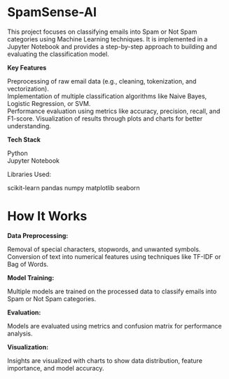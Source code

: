                
 # SpamSense-AI  
 
This project focuses on classifying emails into Spam or Not Spam categories using Machine Learning techniques. It is implemented in a Jupyter Notebook and provides a step-by-step approach to building and evaluating the classification model. 
 
**Key Features**    
  
Preprocessing of raw email data (e.g., cleaning, tokenization, and vectorization).  
Implementation of multiple classification algorithms like Naive Bayes, Logistic Regression, or SVM.    
Performance evaluation using metrics like accuracy, precision, recall, and F1-score. 
Visualization of results through plots and charts for better understanding. 
     
**Tech Stack**  
           
Python  
Jupyter Notebook 
    
Libraries Used:

 scikit-learn
pandas
numpy
matplotlib
seaborn


# How It Works

**Data Preprocessing:**

Removal of special characters, stopwords, and unwanted symbols.
Conversion of text into numerical features using techniques like TF-IDF or Bag of Words.

**Model Training:**

Multiple models are trained on the processed data to classify emails into Spam or Not Spam categories.

**Evaluation:**

Models are evaluated using metrics and confusion matrix for performance analysis.

**Visualization:**

Insights are visualized with charts to show data distribution, feature importance, and model accuracy.


